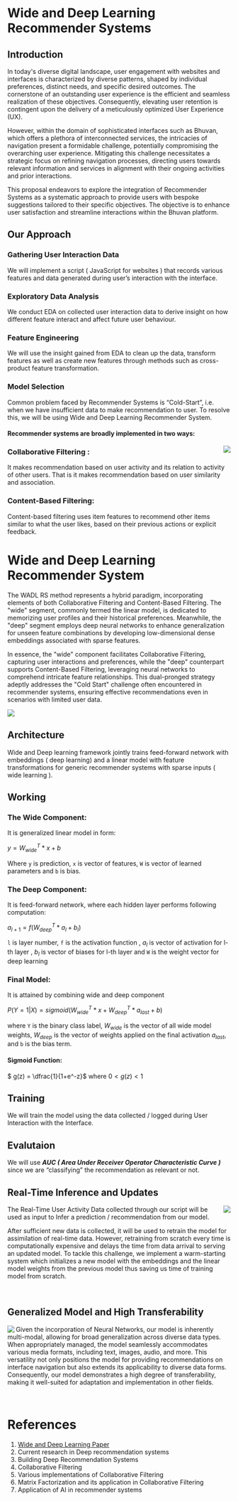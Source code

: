 # Wide and Deep Learning Recommender Systems

## Introduction
In today's diverse digital landscape, user engagement with websites and interfaces is characterized by diverse patterns, shaped by individual preferences, distinct needs, and specific desired outcomes. The cornerstone of an outstanding user experience is the efficient and seamless realization of these objectives. Consequently, elevating user retention is contingent upon the delivery of a meticulously optimized User Experience (UX).

However, within the domain of sophisticated interfaces such as Bhuvan, which offers a plethora of interconnected services, the intricacies of navigation present a formidable challenge, potentially compromising the overarching user experience. Mitigating this challenge necessitates a strategic focus on refining navigation processes, directing users towards relevant information and services in alignment with their ongoing activities and prior interactions.

This proposal endeavors to explore the integration of Recommender Systems as a systematic approach to provide users with bespoke suggestions tailored to their specific objectives. The objective is to enhance user satisfaction and streamline interactions within the Bhuvan platform.

## Our Approach 

### Gathering User Interaction Data
We will implement a script ( JavaScript for websites ) that records various features and data generated during user’s interaction with the interface.

### Exploratory Data Analysis 
We conduct EDA on collected user interaction data to derive insight on how different feature interact and affect future user behaviour.

### Feature Engineering
We will use the insight gained from EDA to clean up the data, transform features as well as create new features through methods such as cross-product feature transformation.

### Model Selection
Common problem faced by Recommender Systems is “Cold-Start”, i.e. when we have insufficient data to make recommendation to user. To resolve this, we will be using Wide and Deep Learning Recommender System.

#### Recommender systems are broadly implemented in two ways:
<img align="right" src="./images/filtering-infographics.png" />

### Collaborative Filtering :
It makes recommendation based on user 	activity and its relation to activity of other users. 	That is it makes recommendation based on user 	similarity and association.  

### Content-Based Filtering:
Content-based filtering uses item features to 	recommend other items similar to what the user 	likes, based on their previous actions or explicit 	feedback. 

# Wide and Deep Learning Recommender System
The WADL RS method represents a hybrid paradigm, incorporating elements of both Collaborative Filtering and Content-Based Filtering. The "wide" segment, commonly termed the linear model, is dedicated to memorizing user profiles and their historical preferences. Meanwhile, the "deep" segment employs deep neural networks to enhance generalization for unseen feature combinations by developing low-dimensional dense embeddings associated with sparse features.

In essence, the "wide" component facilitates Collaborative Filtering, capturing user interactions and preferences, while the "deep" counterpart supports Content-Based Filtering, leveraging neural networks to comprehend intricate feature relationships. This dual-pronged strategy adeptly addresses the "Cold Start" challenge often encountered in recommender systems, ensuring effective recommendations even in scenarios with limited user data.

<img src="./images/wide-and-deep-learning-architecture.png" />

## Architecture
Wide and Deep learning framework jointly trains feed-forward network with embeddings ( deep learning) and a linear model with feature transformations for generic recommender systems with sparse inputs ( wide learning ).

## Working
### The Wide Component:
It is generalized linear model in form:

  $` y = W_{wide}^T * x + b `$

Where `y` is prediction, `x` is vector of features, `W` is vector of learned parameters and `b` is bias.

### The Deep Component:
It is feed-forward network, where each hidden layer performs following computation:

  $` a_{l+1} = f( W_{deep}^T * a_l + b_l )`$
  
`l`  is layer number, `f`  is the activation function , $`a_l`$  is vector of activation for l-th layer , $`b_l`$  is vector of biases for l-th layer and `W`  is the weight vector for deep learning 

### Final Model: 
It is attained by combining wide and deep component

  $` P( Y = 1|X ) = sigmoid( W_{wide}^T  * x + W_{deep}^T * a_{last} + b )`$
  
where `Y` is the binary class label, $`W_{wide}`$ is the vector of all wide model weights, $`W_{deep}`$ is the vector of weights applied on the final activation $`a_{last}`$, and `b` is the bias term. 

#### Sigmoid Function:
$` g(z) = \dfrac{1}{1+e^-z}`$    where   $`0 < g(z) < 1`$


## Training
We will train the model using the data collected / logged during User  Interaction with the Interface.

## Evalutaion
We will use ***AUC ( Area Under Receiver Operator Characteristic Curve )*** since we are “classifying” the recommendation as relevant or not. 

## Real-Time Inference and Updates

<img align="right" src="./images/inference-diagram.png" />

The Real-Time User Activity Data collected through our script will be used as input to Infer a prediction / recommendation from our model.

After sufficient new data is collected, it will be used to retrain the model for assimilation of real-time data. However, retraining from scratch every time is computationally expensive and delays the time from data arrival to serving an updated model. To tackle this challenge, we implement a warm-starting system which initializes a new model with the embeddings and the linear model weights from the previous model thus saving us time of training model from scratch.

<br/> 

## Generalized Model and High Transferability

<img align="left" src="./images/model-training-diagram.png" />

Given the incorporation of Neural Networks, our model is inherently multi-modal, allowing for broad generalization across diverse data types. When appropriately managed, the model seamlessly accommodates various media formats, including text, images, audio, and more. This versatility not only positions the model for providing recommendations on interface navigation but also extends its applicability to diverse data forms. Consequently, our model demonstrates a high degree of transferability, making it well-suited for adaptation and implementation in other fields.

<br/>



# References
1. [Wide and Deep Learning Paper]()
2. Current research in Deep recommendation systems
3. Building Deep Recommendation Systems
4. Collaborative Filtering
5. Various implementations of Collaborative Filtering
6. Matrix Factorization and its application in Collaborative Filtering
7. Application of AI in recommender systems





